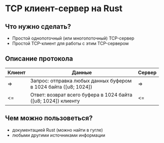 # TCP клиент-сервер на Rust
## Что нужно сделать?
* Простой однопоточный (или многопоточный) TCP-сервер
* Простой TCP-клиент для работы с этим TCP-сервером
## Описание протокола
| Клиент | Данные                                                          | Сервер |
|--------|-----------------------------------------------------------------|--------|
| =>     | Запрос: отправка любых данных буфером в 1024 байта ([u8; 1024]) | =>     |
| <=     | Ответ: возврат всего буфера в 1024 байта ([u8; 1024]) клиенту   | <=     |
## Чем можно пользоветься?
* документацией Rust (можно найти в гугле)
* любыми другими источниками информации
